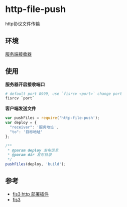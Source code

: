 # http-file-push

http协议文件传输

## 环境

[服务端接收器](https://github.com/zhoujq/fis-receiver)

## 使用

**服务器开启接收端口**

```bash
# default port 8999, use `fisrcv <port>` change port
fisrcv `port`
```

**客户端发送文件**

```javascript
var pushFiles = require('http-file-push');
var deploy = {
  "receiver": '服务地址',
  "to": '目标地址'
};

/**
 * @param deploy 发布信息
 * @param dir 发布目录
 */
pushFiles(deploy, 'build');
```

## 参考

* [fis3 http 部署插件](https://github.com/fex-team/fis3-deploy-http-push)
* [fis3](https://github.com/fex-team/fis3)
